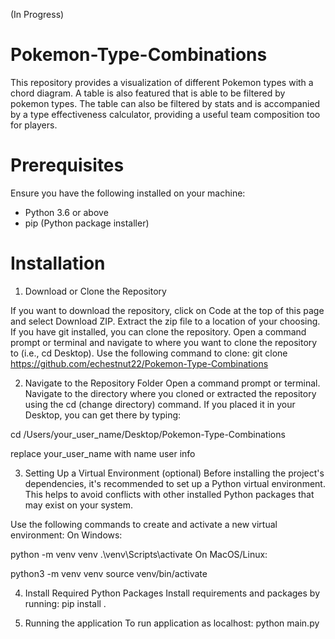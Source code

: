 (In Progress)

# Pokemon-Type-Combinations

This repository provides a visualization of different Pokemon types with a chord diagram. A table is also featured that is able to be filtered by pokemon types. The table can also be filtered by stats and is accompanied by a type effectiveness calculator, providing a useful team composition too for players.

# Prerequisites
Ensure you have the following installed on your machine:
- Python 3.6 or above
- pip (Python package installer)

# Installation
1. Download or Clone the Repository

  If you want to download the repository, click on Code at the top of this page and select Download ZIP. Extract the zip file to a location of your choosing.
  If you have git installed, you can clone the repository. Open a command prompt or terminal and navigate to where you want to clone the repository to (i.e., cd Desktop). Use the following command to clone:
  git clone https://github.com/echestnut22/Pokemon-Type-Combinations

2. Navigate to the Repository Folder
  Open a command prompt or terminal.
  Navigate to the directory where you cloned or extracted the repository using the cd (change directory) command. If you placed it in your Desktop,     you can get there by typing:
  
  cd /Users/your_user_name/Desktop/Pokemon-Type-Combinations
  
  replace your_user_name with name user info


3. Setting Up a Virtual Environment (optional)
  Before installing the project's dependencies, it's recommended to set up a Python virtual environment. This helps to avoid conflicts with other       installed Python packages that may exist on your system.

  Use the following commands to create and activate a new virtual environment:
  On Windows:

  python -m venv venv
  .\venv\Scripts\activate
  On MacOS/Linux:

  python3 -m venv venv
  source venv/bin/activate
  
4. Install Required Python Packages
  Install requirements and packages by running:
  pip install .
  
5. Running the application 
  To run application as localhost:
  python main.py
  


